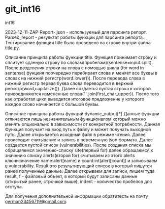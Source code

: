 # git_int16
int16

2023-12-11-ZAP-Report-.json - используемый для парсинга репорт.
Parsed_report - результат работы функции для парсинга репорта.
Тестирование функции title было проведено на строке внутри файла title.py.

Описание принципа работы функции title.
Функция принимает строку и сплитует сданную строку по словам(пробелам)(sentense=input.split). После разделения строки на слова 
с помощью цикла (for word in sentense) фунцкия поочередно перебирает слова и меняет все буквы в словах на нижний
регистр(word.lower()). После перевода слова в нижний регистр первая буква слова переводится в верхний регистр(word,capitalize()).
Далее создается пустая строка к которой присоединяются измененные слова(' '.join(first_char_upper)). После того как отработал
цикл выводится итоговое предложение у которого каждое слово начинается с большой буквы.

Описание принципа работы функций dynamic_output[*] 
Данные функции отличаются лишь незначительным функционалом который можно менять опционально в зависимости от конкретной потребности.
Данная Функция получает на вход путь к файлу и может получать выходной путь. Далее открывается исходный файл в режиме чтения. Далее 
происходит считывание и запись в переменную json формата. Далее создается пустой список (vulnerabilities). После создания списка мы
обращаяемся значению-списку site(первый for) далее обращаемся к значению списку alerts(второй for) считываем из этого alerts 
ключи:значение name:alert[name] и count:int(alert[count]) и записываем в vulnerability. Result это результирующий список в который 
пишутся ранее полученные данные. Далее открываем для записи, пишем туда result, f - файловый объект, в который будут записаны 
данные (открытый ранее, строчкой выше), indent - количество пробелов для отступа. 

Для получения дополнительной информации обратитесть на почту german23456719@gmail.com.
